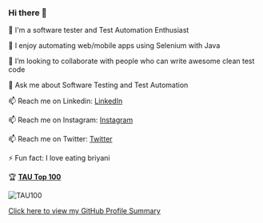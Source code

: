 ### Hi there 👋

<!--
**bh4rath/bh4rath** is a ✨ _special_ ✨ repository because its `README.md` (this file) appears on your GitHub profile.
Here are some ideas to get you started:
-->

🔭 I'm a software tester and Test Automation Enthusiast

🌱 I enjoy automating web/mobile apps using Selenium with Java

👯 I’m looking to collaborate with people who can write awesome clean test code

💬 Ask me about Software Testing and Test Automation

📫 Reach me on Linkedin: [LinkedIn](https://www.linkedin.com/in/bug-catcher/)

📫 Reach me on Instagram: [Instagram](https://www.instagram.com/iam.bharath/)

📫 Reach me on Twitter: [Twitter](https://twitter.com/BharathGates)

⚡ Fun fact: I love eating briyani

:trophy: **[TAU Top 100](https://testautomationu.applitools.com/tau100.html)**  

![TAU100](https://user-images.githubusercontent.com/34835631/87222890-7f35d800-c395-11ea-99f8-50704043988b.PNG)

[Click here to view my GitHub Profile Summary](https://profile-summary-for-github.com/user/bh4rath)

